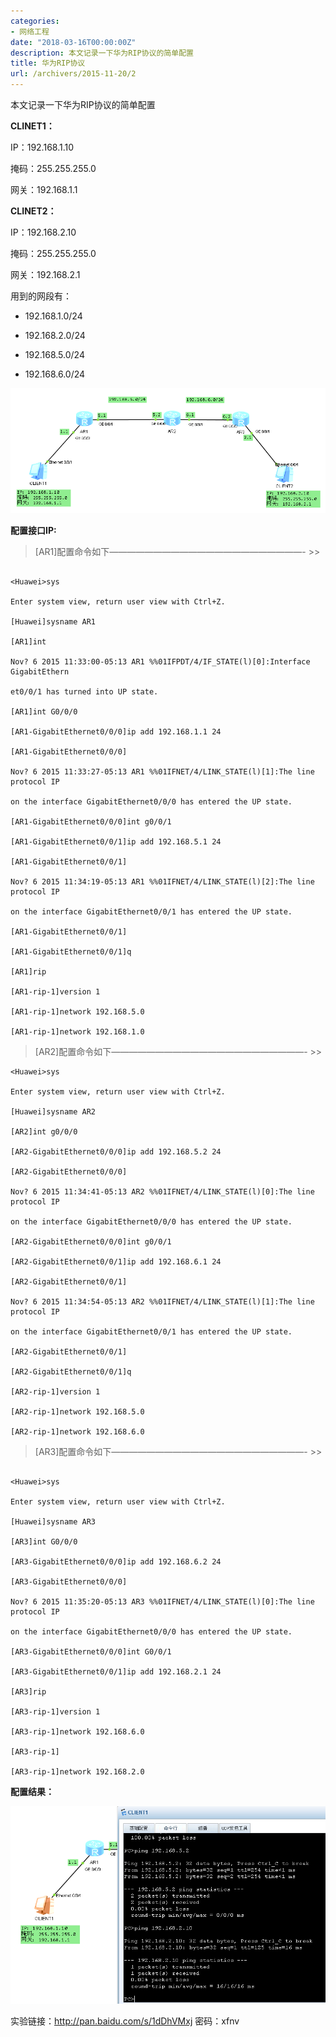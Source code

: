 ```yaml
---
categories:
- 网络工程
date: "2018-03-16T00:00:00Z"
description: 本文记录一下华为RIP协议的简单配置
title: 华为RIP协议
url: /archivers/2015-11-20/2
---
```


本文记录一下华为RIP协议的简单配置
<!--more-->


**CLINET1：**

IP：192.168.1.10

掩码：255.255.255.0

网关：192.168.1.1

**CLINET2：**

IP：192.168.2.10

掩码：255.255.255.0

网关：192.168.2.1

用到的网段有：

* 192.168.1.0/24

* 192.168.2.0/24

* 192.168.5.0/24

* 192.168.6.0/24

![enter description here][1]


  
**配置接口IP:**

> [AR1]配置命令如下——————————————————————- >>

```

<Huawei>sys

Enter system view, return user view with Ctrl+Z.

[Huawei]sysname AR1

[AR1]int

Nov? 6 2015 11:33:00-05:13 AR1 %%01IFPDT/4/IF_STATE(l)[0]:Interface GigabitEthern

et0/0/1 has turned into UP state.

[AR1]int G0/0/0

[AR1-GigabitEthernet0/0/0]ip add 192.168.1.1 24

[AR1-GigabitEthernet0/0/0]

Nov? 6 2015 11:33:27-05:13 AR1 %%01IFNET/4/LINK_STATE(l)[1]:The line protocol IP

on the interface GigabitEthernet0/0/0 has entered the UP state.

[AR1-GigabitEthernet0/0/0]int g0/0/1

[AR1-GigabitEthernet0/0/1]ip add 192.168.5.1 24

[AR1-GigabitEthernet0/0/1]

Nov? 6 2015 11:34:19-05:13 AR1 %%01IFNET/4/LINK_STATE(l)[2]:The line protocol IP

on the interface GigabitEthernet0/0/1 has entered the UP state.

[AR1-GigabitEthernet0/0/1]

[AR1-GigabitEthernet0/0/1]q

[AR1]rip

[AR1-rip-1]version 1

[AR1-rip-1]network 192.168.5.0

[AR1-rip-1]network 192.168.1.0
```

> [AR2]配置命令如下——————————————————————- >>

```
<Huawei>sys

Enter system view, return user view with Ctrl+Z.

[Huawei]sysname AR2

[AR2]int g0/0/0

[AR2-GigabitEthernet0/0/0]ip add 192.168.5.2 24

[AR2-GigabitEthernet0/0/0]

Nov? 6 2015 11:34:41-05:13 AR2 %%01IFNET/4/LINK_STATE(l)[0]:The line protocol IP

on the interface GigabitEthernet0/0/0 has entered the UP state.

[AR2-GigabitEthernet0/0/0]int g0/0/1

[AR2-GigabitEthernet0/0/1]ip add 192.168.6.1 24

[AR2-GigabitEthernet0/0/1]

Nov? 6 2015 11:34:54-05:13 AR2 %%01IFNET/4/LINK_STATE(l)[1]:The line protocol IP

on the interface GigabitEthernet0/0/1 has entered the UP state.

[AR2-GigabitEthernet0/0/1]

[AR2-GigabitEthernet0/0/1]q

[AR2-rip-1]version 1

[AR2-rip-1]network 192.168.5.0

[AR2-rip-1]network 192.168.6.0
```

> [AR3]配置命令如下——————————————————————- >>

```

<Huawei>sys

Enter system view, return user view with Ctrl+Z.

[Huawei]sysname AR3

[AR3]int G0/0/0

[AR3-GigabitEthernet0/0/0]ip add 192.168.6.2 24

[AR3-GigabitEthernet0/0/0]

Nov? 6 2015 11:35:20-05:13 AR3 %%01IFNET/4/LINK_STATE(l)[0]:The line protocol IP

on the interface GigabitEthernet0/0/0 has entered the UP state.

[AR3-GigabitEthernet0/0/0]int G0/0/1

[AR3-GigabitEthernet0/0/1]ip add 192.168.2.1 24

[AR3]rip

[AR3-rip-1]version 1

[AR3-rip-1]network 192.168.6.0

[AR3-rip-1]

[AR3-rip-1]network 192.168.2.0
```

**配置结果：**

![enter description here][2]


实验链接：http://pan.baidu.com/s/1dDhVMxj 密码：xfnv

  [1]: ../../../static/images/1f46cca4-4f5f-11ec-8296-00d861bf4abb.png "0x06"
  [2]: ../../../static/images/1f7e0ea8-4f5f-11ec-962f-00d861bf4abb.png "0x07"